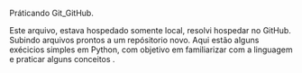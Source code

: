 Práticando Git_GitHub.

Este arquivo, estava hospedado somente local, resolvi hospedar no GitHub. 
Subindo arquivos prontos a um repósitorio novo.
Aqui estão alguns exécicios simples em Python, com objetivo em familiarizar com a linguagem e praticar alguns conceitos .
